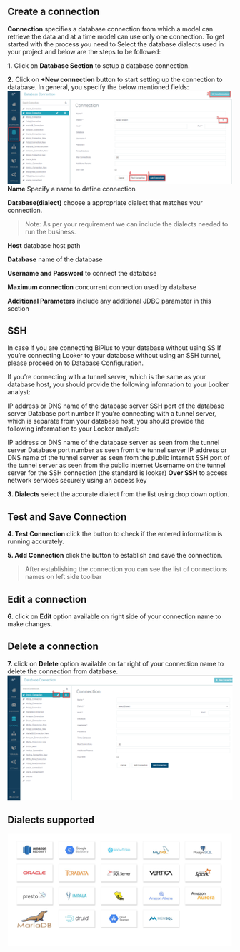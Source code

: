 
## Create  a connection 


   **Connection** specifies a database connection from which a model can retrieve the data and at  a time model can use only one connection. To get started with the process you need to Select the database dialects used in your project and below are the steps to be followed:
 
  **1.** Click on **Database Section** to setup a database connection.

  **2.** Click on **+New connection**  button to start setting up the connection to database. In general, you specify the below mentioned fields:
 ![enter image description here](https://raw.githubusercontent.com/sv18042016/fp1/master/images/demo%20image.png)
  **Name** Specify a name to define connection
  
 **Database(dialect)** choose a appropriate dialect that matches your connection. 
   
>Note: As per your requirement we can include the dialects needed to run the business.

 **Host**  database host path
 
 **Database** name of the database

 **Username and Password** to connect the database

 **Maximum connection** concurrent connection used by database

 **Additional Parameters** include any additional JDBC parameter in this section

   
## SSH 
In case if you are connecting BiPlus to your database without using SS If you’re connecting Looker to your database without using an SSH tunnel, please proceed on to Database Configuration.

If you’re connecting with a tunnel server, which is the same as your database host, you should provide the following information to your Looker analyst:

IP address or DNS name of the database server
SSH port of the database server
Database port number
If you’re connecting with a tunnel server, which is separate from your database host, you should provide the following information to your Looker analyst:

IP address or DNS name of the database server as seen from the tunnel server
Database port number as seen from the tunnel server
IP address or DNS name of the tunnel server as seen from the public internet
SSH port of the tunnel server as seen from the public internet
Username on the tunnel server for the SSH connection (the standard is looker)
**Over SSH** to access network services securely using an access key

**3. Dialects** select the accurate dialect from the list using drop down option.

## Test and Save Connection

**4. Test Connection** click the button to check if the entered information is running accurately.

**5. Add Connection** click the button to establish and save the connection.

>After establishing the connection you can see the list of connections names on left side toolbar

## Edit a connection

   **6.** click on **Edit** option available on right side of your connection name to make changes.

## Delete a connection

**7.** click on **Delete** option available on far right of your connection name to delete the connection from database.
![enter image description here](https://raw.githubusercontent.com/sv18042016/fp1/master/images/database%202.png)

##  Dialects supported

![enter image description here](https://raw.githubusercontent.com/sv18042016/fp1/3bbaa9982fbbf193443bb882f359d2b1cf683390/images/dialects.png)
<!--stackedit_data:
eyJoaXN0b3J5IjpbMTgxMTAyMDQyNSwxMzY0NzQyNzEzLC0xOD
QxNDk5MjksLTcyNDQ0OTc4LDE2MzgxMTc4ODIsLTEyNzEwOTk0
MzZdfQ==
-->